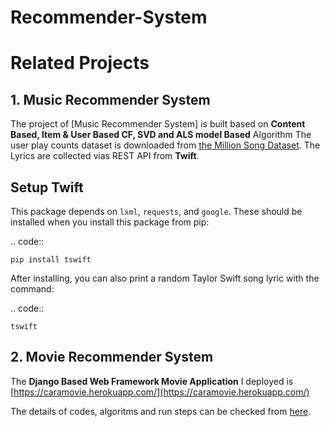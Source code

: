# Recommender-System

# Related Projects
## 1. Music Recommender System
The project of [Music Recommender System] is built based on **Content Based, Item & User Based CF, SVD and ALS model Based** Algorithm
The user play counts dataset is downloaded from [the Million Song Dataset](http://millionsongdataset.com/challenge/).
The Lyrics are collected vias REST API from **Twift**.

Setup Twift
-----

This package depends on ``lxml``, ``requests``, and ``google``. These should be
installed when you install this package from pip:

.. code::

    pip install tswift

After installing, you can also print a random Taylor Swift song lyric with the
command:

.. code::

    tswift
    

## 2. Movie Recommender System
The **Django Based Web Framework Movie Application** I deployed is [https://caramovie.herokuapp.com/](https://caramovie.herokuapp.com/)

The details of codes, algoritms and run steps can be checked from [here](https://github.com/xiaolancara/cara_movie_recommender).
